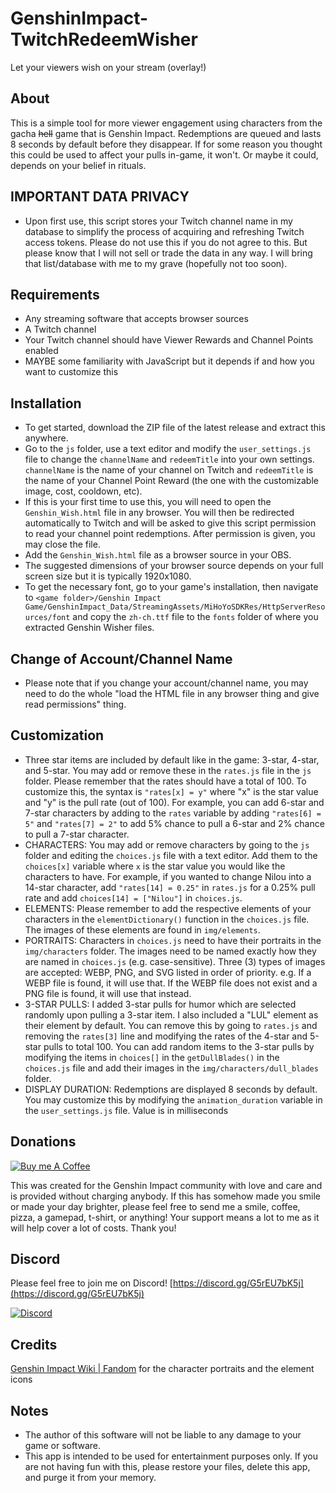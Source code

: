 # GenshinImpact-TwitchRedeemWisher
Let your viewers wish on your stream (overlay!)

## About
This is a simple tool for more viewer engagement using 
characters from the gacha ~~hell~~ game that is Genshin Impact.
Redemptions are queued and lasts 8 seconds by default before
they disappear. If for some reason you thought this could be
used to affect your pulls in-game, it won't. Or maybe it could,
depends on your belief in rituals.

## IMPORTANT DATA PRIVACY
* Upon first use, this script stores your Twitch channel name in
my database to simplify the process of acquiring and refreshing
Twitch access tokens. Please do not use this if you do not agree
to this. But please know that I will not sell or trade the data
in any way. I will bring that list/database with me to my grave
(hopefully not too soon).

## Requirements
* Any streaming software that accepts browser sources
* A Twitch channel 
* Your Twitch channel should have Viewer Rewards and Channel
Points enabled
* MAYBE some familiarity with JavaScript but it depends if and
how you want to customize this

## Installation
* To get started, download the ZIP file of the latest release
and extract this anywhere.
* Go to the `js` folder, use a text editor and modify the
`user_settings.js` file to change the `channelName` and 
`redeemTitle` into your own settings. `channelName` is the
name of your channel on Twitch and `redeemTitle` is the name of
your Channel Point Reward (the one with the customizable image,
cost, cooldown, etc).
* If this is your first time to use this, you will need to open
the `Genshin_Wish.html` file in any browser. You will then be
redirected automatically to Twitch and will be asked to give
this script permission to read your channel point redemptions.
After permission is given, you may close the file.
* Add the `Genshin_Wish.html` file as a browser source in your OBS.
* The suggested dimensions of your browser source depends on
your full screen size but it is typically 1920x1080.
* To get the necessary font, go to your game's installation,
then navigate to `<game folder>/Genshin Impact Game/GenshinImpact_Data/StreamingAssets/MiHoYoSDKRes/HttpServerResources/font`
and copy the `zh-ch.ttf` file to the `fonts` folder of where
you extracted Genshin Wisher files.

## Change of Account/Channel Name
* Please note that if you change your account/channel name,
you may need to do the whole "load the HTML file in any browser
thing and give read permissions" thing.

## Customization
* Three star items are included by default like in the
game: 3-star, 4-star, and 5-star. You may add or remove these
in the `rates.js` file in the `js` folder. Please remember that
the rates should have a total of 100. To customize this, the
syntax is `"rates[x] = y"` where "x" is the star value and "y"
is the pull rate (out of 100). For example, you can add 6-star
and 7-star characters by adding to the `rates` variable by
adding `"rates[6] = 5"` and `"rates[7] = 2"` to add 5% chance
to pull a 6-star and 2% chance to pull a 7-star character.
* CHARACTERS: You may add or remove characters by going to the
`js` folder and editing the `choices.js` file with a text editor.
Add them to the `choices[x]` variable where `x` is the star
value you would like the characters to have. For example, if you
wanted to change Nilou into a 14-star character, add
`"rates[14] = 0.25"` in `rates.js` for a 0.25% pull rate and add
`choices[14] = ["Nilou"]` in `choices.js`.
* ELEMENTS: Please remember to add the respective elements of
your characters in the `elementDictionary()` function in the
`choices.js` file. The images of these elements are found in
`img/elements`.
* PORTRAITS: Characters in `choices.js` need to have their 
portraits in the `img/characters` folder. The images need to be
named exactly how they are named in `choices.js` (e.g.
case-sensitive). Three (3) types of images are accepted: WEBP,
PNG, and SVG listed in order of priority. e.g. If a WEBP file is
found, it will use that. If the WEBP file does not exist and a
PNG file is found, it will use that instead.
* 3-STAR PULLS: I added 3-star pulls for humor which are
selected randomly upon pulling a 3-star item. I also included
a "LUL" element as their element by default. You can remove
this by going to `rates.js` and removing the `rates[3]` line and
modifying the rates of the 4-star and 5-star pulls to total 100.
You can add random items to the 3-star pulls by modifying the 
items in `choices[]` in the `getDullBlades()` in the
`choices.js` file and add their images in the
`img/characters/dull_blades` folder.
* DISPLAY DURATION: Redemptions are displayed 8 seconds by
default. You may customize this by modifying the
`animation_duration` variable in the `user_settings.js` file.
Value is in milliseconds

## Donations
[![Buy me A Coffee](http://sidestreamnetwork.net/wp-content/uploads/2021/06/white-button-e1624263691285.png "Buy Me A Coffee")](https://buymeacoffee.com/honganqi)

This was created for the Genshin Impact community with
love and care  and is provided without charging anybody.
If this has somehow made you smile or made your day brighter,
please feel free to send me a smile, coffee, pizza, a gamepad,
t-shirt, or anything! Your support means a lot to me as it
will help cover a lot of costs. Thank you!

## Discord
Please feel free to join me on Discord!
[https://discord.gg/G5rEU7bK5j](https://discord.gg/G5rEU7bK5j)

[![Discord](https://discord.com/assets/f9bb9c4af2b9c32a2c5ee0014661546d.png)](https://discord.gg/G5rEU7bK5j)

## Credits
[Genshin Impact Wiki | Fandom](https://genshin-impact.fandom.com/wiki/Genshin_Impact_Wiki)
for the character portraits and the element icons

## Notes
* The author of this software will not be liable to any
damage to your game or software.
* This app is intended to be used for entertainment purposes
only. If you are not having fun with this, please restore
your files, delete this app, and purge it from your memory.